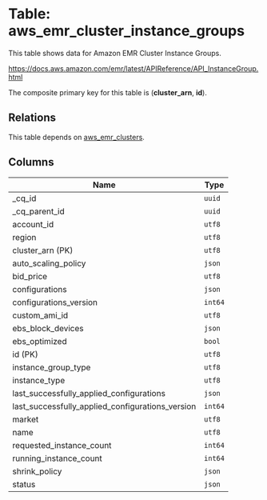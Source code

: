 # Table: aws_emr_cluster_instance_groups

This table shows data for Amazon EMR Cluster Instance Groups.

https://docs.aws.amazon.com/emr/latest/APIReference/API_InstanceGroup.html

The composite primary key for this table is (**cluster_arn**, **id**).

## Relations

This table depends on [aws_emr_clusters](aws_emr_clusters).

## Columns

| Name          | Type          |
| ------------- | ------------- |
|_cq_id|`uuid`|
|_cq_parent_id|`uuid`|
|account_id|`utf8`|
|region|`utf8`|
|cluster_arn (PK)|`utf8`|
|auto_scaling_policy|`json`|
|bid_price|`utf8`|
|configurations|`json`|
|configurations_version|`int64`|
|custom_ami_id|`utf8`|
|ebs_block_devices|`json`|
|ebs_optimized|`bool`|
|id (PK)|`utf8`|
|instance_group_type|`utf8`|
|instance_type|`utf8`|
|last_successfully_applied_configurations|`json`|
|last_successfully_applied_configurations_version|`int64`|
|market|`utf8`|
|name|`utf8`|
|requested_instance_count|`int64`|
|running_instance_count|`int64`|
|shrink_policy|`json`|
|status|`json`|
